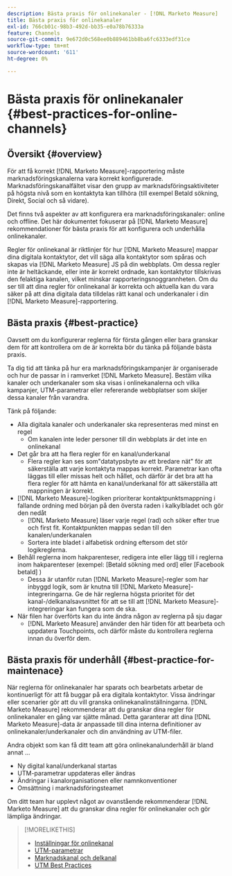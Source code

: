 ```yaml
---
description: Bästa praxis för onlinekanaler - [!DNL Marketo Measure]
title: Bästa praxis för onlinekanaler
exl-id: 766cb01c-98b3-492d-bb35-e0a78b76333a
feature: Channels
source-git-commit: 9e672d0c568ee0b889461bb8ba6fc6333edf31ce
workflow-type: tm+mt
source-wordcount: '611'
ht-degree: 0%

---
```


# Bästa praxis för onlinekanaler {#best-practices-for-online-channels}

## Översikt {#overview}

För att få korrekt [!DNL Marketo Measure]-rapportering måste marknadsföringskanalerna vara korrekt konfigurerade. Marknadsföringskanalfältet visar den grupp av marknadsföringsaktiviteter på högsta nivå som en kontaktyta kan tillhöra (till exempel Betald sökning, Direkt, Social och så vidare).

Det finns två aspekter av att konfigurera era marknadsföringskanaler: online och offline. Det här dokumentet fokuserar på [!DNL Marketo Measure] rekommendationer för bästa praxis för att konfigurera och underhålla onlinekanaler.

Regler för onlinekanal är riktlinjer för hur [!DNL Marketo Measure] mappar dina digitala kontaktytor, det vill säga alla kontaktytor som spåras och skapas via [!DNL Marketo Measure] JS på din webbplats. Om dessa regler inte är heltäckande, eller inte är korrekt ordnade, kan kontaktytor tillskrivas den felaktiga kanalen, vilket minskar rapporteringsnoggrannheten. Om du ser till att dina regler för onlinekanal är korrekta och aktuella kan du vara säker på att dina digitala data tilldelas rätt kanal och underkanaler i din [!DNL Marketo Measure]-rapportering.

## Bästa praxis {#best-practice}

Oavsett om du konfigurerar reglerna för första gången eller bara granskar dem för att kontrollera om de är korrekta bör du tänka på följande bästa praxis.

Ta dig tid att tänka på hur era marknadsföringskampanjer är organiserade och hur de passar in i ramverket [!DNL Marketo Measure]. Bestäm vilka kanaler och underkanaler som ska visas i onlinekanalerna och vilka kampanjer, UTM-parametrar eller refererande webbplatser som skiljer dessa kanaler från varandra.

Tänk på följande:

* Alla digitala kanaler och underkanaler ska representeras med minst en regel
   * Om kanalen inte leder personer till din webbplats är det inte en onlinekanal
* Det går bra att ha flera regler för en kanal/underkanal
   * Flera regler kan ses som&quot;datatypsbyte av ett bredare nät&quot; för att säkerställa att varje kontaktyta mappas korrekt. Parametrar kan ofta läggas till eller missas helt och hållet, och därför är det bra att ha flera regler för att hämta en kanal/underkanal för att säkerställa att mappningen är korrekt.
* [!DNL Marketo Measure]-logiken prioriterar kontaktpunktsmappning i fallande ordning med början på den översta raden i kalkylbladet och gör den nedåt
   * [!DNL Marketo Measure] läser varje regel (rad) och söker efter true och first fit. Kontaktpunkten mappas sedan till den kanalen/underkanalen
   * Sortera inte bladet i alfabetisk ordning eftersom det stör logikreglerna.
* Behåll reglerna inom hakparenteser, redigera inte eller lägg till i reglerna inom hakparenteser (exempel: [Betald sökning med ord] eller [Facebook betald] )
   * Dessa är utanför rutan [!DNL Marketo Measure]-regler som har inbyggd logik, som är knutna till [!DNL Marketo Measure]-integreringarna. Ge de här reglerna högsta prioritet för det kanal-/delkanalsavsnittet för att se till att [!DNL Marketo Measure]-integreringar kan fungera som de ska.
* När filen har överförts kan du inte ändra någon av reglerna på sju dagar
   * [!DNL Marketo Measure] använder den här tiden för att bearbeta och uppdatera Touchpoints, och därför måste du kontrollera reglerna innan du överför dem.

## Bästa praxis för underhåll {#best-practice-for-maintenace}

När reglerna för onlinekanaler har sparats och bearbetats arbetar de kontinuerligt för att få buggar på era digitala kontaktytor. Vissa ändringar eller scenarier gör att du vill granska onlinekanalinställningarna. [!DNL Marketo Measure] rekommenderar att du granskar dina regler för onlinekanaler en gång var sjätte månad. Detta garanterar att dina [!DNL Marketo Measure]-data är anpassade till dina interna definitioner av onlinekanaler/underkanaler och din användning av UTM-filer.

Andra objekt som kan få ditt team att göra onlinekanalunderhåll är bland annat ...

* Ny digital kanal/underkanal startas
* UTM-parametrar uppdateras eller ändras
* Ändringar i kanalorganisationen eller namnkonventioner
* Omsättning i marknadsföringsteamet

Om ditt team har upplevt något av ovanstående rekommenderar [!DNL Marketo Measure] att du granskar dina regler för onlinekanaler och gör lämpliga ändringar.

>[!MORELIKETHIS]
>
>* [Inställningar för onlinekanal](/help/channel-tracking-and-setup/online-channels/online-custom-channel-setup.md)
>* [UTM-parametrar](/help/channel-tracking-and-setup/online-channels/utm-parameters.md)
>* [Marknadskanal och delkanal](/help/channel-tracking-and-setup/online-channels/marketing-channels-and-subchannels.md)
>* [UTM Best Practices](/help/channel-tracking-and-setup/online-channels/best-practices-for-setting-up-utm-parameters.md)
